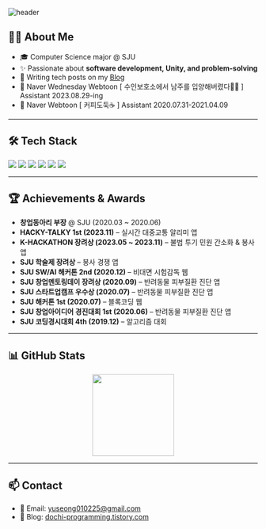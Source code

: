 ![header](https://capsule-render.vercel.app/api?type=waving&color=gradient&height=300&section=header&text=Hi💕%20I'm%20Yuseong&fontSize=30)

## 👨‍💻 About Me
- 🎓 Computer Science major @ SJU  
- ✨ Passionate about **software development, Unity, and problem-solving**
- 📖 Writing tech posts on my [Blog](https://dochi-programming.tistory.com)  
- 🎀 Naver Wednesday Webtoon [ 수인보호소에서 남주를 입양해버렸다🐻‍❄️ ] Assistant 2023.08.29-ing
- 🎀 Naver Webtoon [ 커피도둑☕️ ] Assistant 2020.07.31-2021.04.09

---

## 🛠 Tech Stack
<p>
  <img src="https://img.shields.io/badge/C%23-239120?style=flat&logo=csharp&logoColor=white"/>
  <img src="https://img.shields.io/badge/Unity-000000?style=flat&logo=unity&logoColor=white"/>
  <img src="https://img.shields.io/badge/HTML-E34F26?style=flat&logo=HTML5&logoColor=white"/>
  <img src="https://img.shields.io/badge/CSS-1572B6?style=flat&logo=css3&logoColor=white"/>
  <img src="https://img.shields.io/badge/JavaScript-F7DF1E?style=flat&logo=javascript&logoColor=black"/>
  <img src="https://img.shields.io/badge/React-61DAFB?style=flat&logo=react&logoColor=black"/>
</p>

---

## 🏆 Achievements & Awards
- **창업동아리 부장** @ SJU (2020.03 ~ 2020.06)  
- **HACKY-TALKY 1st (2023.11)** – 실시간 대중교통 알리미 앱  
- **K-HACKATHON 장려상 (2023.05 ~ 2023.11)** – 불법 투기 민원 간소화 & 봉사 앱  
- **SJU 학술제 장려상** – 봉사 경쟁 앱  
- **SJU SW/AI 해커톤 2nd (2020.12)** – 비대면 시험감독 웹  
- **SJU 창업멘토링데이 장려상 (2020.09)** – 반려동물 피부질환 진단 앱  
- **SJU 스타트업캠프 우수상 (2020.07)** – 반려동물 피부질환 진단 앱  
- **SJU 해커톤 1st (2020.07)** – 블록코딩 웹  
- **SJU 창업아이디어 경진대회 1st (2020.06)** – 반려동물 피부질환 진단 앱  
- **SJU 코딩경시대회 4th (2019.12)** – 알고리즘 대회  

---

## 📊 GitHub Stats
<p align="center">
  <img src="https://github-readme-stats.vercel.app/api/top-langs/?username=imysh578&layout=compact&theme=nord&hide_border=true" height="165"/>

---

## 📫 Contact
- 📧 Email: yuseong010225@gmail.com
- 📝 Blog: [dochi-programming.tistory.com](https://dochi-programming.tistory.com)  
